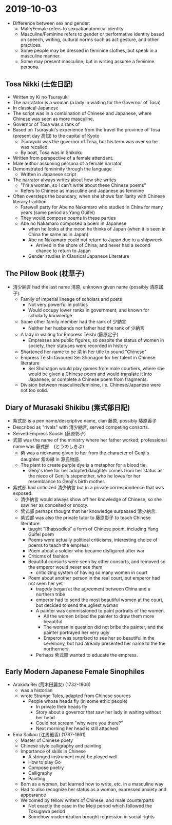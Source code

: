 # 2019-10-03

* Difference between sex and gender:
  * Male/Female refers to sexual/anatomical identity
  * Masculine/Feminine refers to gender or performative identity based on speech, writing, cultural norms such as act gesture, and other practices.
  * Some people may be dressed in feminine clothes, but speak in a masculine manner.
  * Some may present masculine, but in writing assume a feminine persona.

## Tosa Nikki (土佐日記)
  * Written by Ki no Tsurayuki
  * The narratator is a woman (a lady in waiting for the Governor of Tosa)
  * In classical Japanese
  * The script was in a combination of Chinese and Japanese, where Chinese was seen as more masculine.
  * Governor of Tosa was a rank of 
  * Based on Tsurayuki's experience from the travel the province of Tosa (present day 高知) to the capital of Kyoto
    * Tsurayuki was the governor of Tosa, but his term was over so he was recalled.
    * By boat, Tosa was in Shikoku
  * Written from perspective of a female attendant.
  * Male author assuming persona of a female narrator
  * Demonstrated femininity through the language
    * Written in Japanese script 
  * The narrator always writes about how she writes
    * "I'm a woman, so I can't write about these Chinese poems"
    * Refers to Chinese as masculine and Japanese as feminine
  * Often oversteps the boundary, when she shows familiarity with Chinese literary tradition
    * Farewell party for Abe no Nakamaro who studied in China for many years (same period as Yang Guifei)
    * They would compose poems in these parties
    * Abe no Nakamaro composed a poem in Japanese
      * when he looks at the moon he thinks of Japan (when it is seen in China the same as in Japan)
      * Abe no Nakamaro could not return to Japan due to a shipwreck
        * Arrived in the shore of China, and never had a second chance to return to Japan
      * Gender studies in Classical Japanese Literature
  
  ## The Pillow Book (枕草子)
  * 清少納言 had the last name 清原, unknown given name (possibly 清原諾子).
    * Family of imperial lineage of scholars and poets
      * Not very powerful in politics
      * Would occupy lower ranks in government, and known for scholarly knowledge
    * Some other family member had the rank of 少納言
      * Neither her husbands nor father had the rank of 少納言
    * A lady in waiting for Empress Teishi (藤原定子)
      * Empresses are public figures, so despite the status of women in society, their statuses were recorded in history
    * Shortened her name to be 清 in her title to sound "Chinese"
    * Empress Teishi favoured Sei Shonagon for her talent in Chinese literature
      * Sei Shonagon would play games from male courtiers, where she would be given a Chinese poem and would translate it into Japanese, or complete a Chinese poem from fragments.
    * Division between masculine/feminine, i.e. Chinese/Japanese were not too solid.
## Diary of Murasaki Shikibu (紫式部日記)
* 紫式部 is a pen name/descriptive name, clan 藤原, possibly 藤原香子
* Described as "rivals" with 清少納言, served competing consorts.
* Served Empress Soushi (藤原彰子)
* 式部 was the name of the ministry where her father worked; professional name was 藤式部　(とうのしきぶ)
  * 紫 was a nickname given to her from the character of Genji's daughter 紫の縁 in 源氏物語.
  * The plant to create purple dye is a metaphor for a blood tie.
    * Genji's love for her adopted daughter comes from her status as the niece of Genji's stepmother, who he loves for her resemblance to Genji's birth mother.
* 紫式部 had criticized 清少納言 but in a private correspondence that was exposed.
  * 清少納言 would always show off her knowledge of Chinese, so she saw her as conceited or snooty.
  * 紫式部 perhaps thought that her knowledge surpassed 清少納言.
  * 紫式部 was also the private tutor to 藤原彰子 to teach Chinese literature.
    * taught "Rhapsodies" a form of Chinese poem, including Yang Guifei poem
    * Poems were actually political criticisms, interesting choice of poems to teach the empress
    * Poem about a soldier who became disfigured after war
    * Criticms of fashion
    * Beautiful consorts were seen by other consorts, and removed so the emperor would never see them
      * criticizing system of having so many women in court
    * Poem about another person in the real court, but emperor had not seen her yet
      * tragedy began at the agreement between China and a northern tribe
      * emperor had to send the most beautiful women at the court, but decided to send the ugliest woman 
      * A painter was commissioned to paint portraits of the women.
        * All the women bribed the painter to draw them more beautiful
        * The woman in question did not bribe the painter, and the painter portrayed her very ugly
        * Emperor was surprised to see her so beautiful in the ceremony, but had already presented her name to the the northerners.
      * Perhaps 紫式部 wanted to educate the empress.

## Early Modern Japanese Female Sinophiles
* Arakida Rei (荒木田麗女) (1732-1806)
  * was a historian
  * wrote Strange Tales, adapted from Chinese sources
    * People whose heads fly (in some ethic people)
      * In private their heads fly
      * Story about a governor that saw her lady in waiting without her head
      * Could not scream "why were you there?"
      * Next morning her head is still attached
* Ema Saikou (江馬細香) (1787-1861)
  * Master of Chinese poety
  * Chinese style calligraphy and painting
  * Importance of skills in Chinese 
    * A stringed instrument must be played well
    * How to play Go
    * Compose poetry
    * Calligraphy
    * Painting
  * Born as a woman, but learned how to write, etc. in a masculine way
  * Had to also recognize her status as a woman, expressed anxiety and appearance
  * Welcomed by fellow writers of Chinese, and male counterparts
    * Not exactly the case in the Meiji period which followed the Tokugawa period
    * Somehow modernization brought regression in social rights